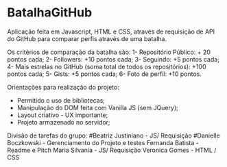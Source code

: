 # BatalhaGitHub

Aplicação feita em Javascript, HTML e CSS, através de requisição de API do GitHub para comparar perfis através de uma batalha. 

Os critérios de comparação da batalha são: 
1- Repositório Público: + 20 pontos cada;
2- Followers: +10 pontos cada;
3- Seguindo: +5 pontos cada;
4- Mais estrelas no GitHub (soma total de todos os repositórios): +100 pontos cada;
5- Gists: +5 pontos cada;
6- Foto de perfil: +10 pontos.


Orientações para realização do projeto: 
- Permitido o uso de bibliotecas;
- Manipulação do DOM feita com Vanilla JS (sem JQuery);
- Layout criativo - UX importante;
- Projeto armazenado no servidor;


Divisão de tarefas do grupo: 
#Beatriz Justiniano - JS/ Requisição
#Danielle Boczkowski - Gerenciamento do Projeto e testes
Fernanda Batista - Readme e Pitch
Maria Silvania - JS/ Requisição
Veronica Gomes - HTML / CSS
